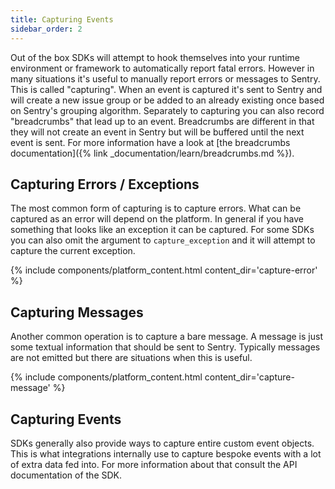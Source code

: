 ```yaml
---
title: Capturing Events
sidebar_order: 2
---
```


Out of the box SDKs will attempt to hook themselves into your runtime environment
or framework to automatically report fatal errors.  However in many situations
it's useful to manually report errors or messages to Sentry.  This is called
"capturing".  When an event is captured it's sent to Sentry and will create a new
issue group or be added to an already existing once based on Sentry's grouping
algorithm.  Separately to capturing you can also record "breadcrumbs" that lead
up to an event.  Breadcrumbs are different in that they will not create an event
in Sentry but will be buffered until the next event is sent.  For more information
have a look at [the breadcrumbs documentation]({% link _documentation/learn/breadcrumbs.md %}).

## Capturing Errors / Exceptions

The most common form of capturing is to capture errors.  What can be captured as an
error will depend on the platform.  In general if you have something that looks like
an exception it can be captured.  For some SDKs you can also omit the argument to
`capture_exception` and it will attempt to capture the current exception.

{% include components/platform_content.html content_dir='capture-error' %}

## Capturing Messages

Another common operation is to capture a bare message.  A message is just some textual
information that should be sent to Sentry.  Typically messages are not emitted but
there are situations when this is useful.

{% include components/platform_content.html content_dir='capture-message' %}

## Capturing Events

SDKs generally also provide ways to capture entire custom event objects.  This is what
integrations internally use to capture bespoke events with a lot of extra data fed
into.  For more information about that consult the API documentation of the SDK.
